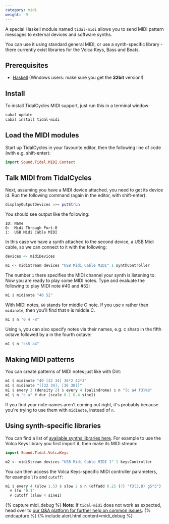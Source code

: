 ```yaml
---
category: midi
weight: -9
---
```


A special Haskell module named `tidal-midi` allows you to send MIDI
pattern messages to external devices and software synths.

You can use it using standard general MIDI, or use a synth-specific
library - there currently exist libraries for the Volca Keys, Bass and
Beats.

## Prerequisites

- [Haskell](https://www.haskell.org/platform/windows.html) (Windows users: make sure you get the **32bit** version!)

## Install

To install TidalCycles MIDI support, just run this in a terminal window:

~~~~bash
cabal update
cabal install tidal-midi
~~~~

## Load the MIDI modules

Start up TidalCycles in your favourite editor, then the following line
of code (with e.g. shift-enter):

~~~~haskell
import Sound.Tidal.MIDI.Context
~~~~

## Talk MIDI from TidalCycles

Next, assuming you have a MIDI device attached, you need to get its
device id. Run the following command (again in the editor, with
shift-enter):

~~~~haskell
displayOutputDevices >>= putStrLn
~~~~

You should see output like the following:

~~~~
ID:	Name
0:	Midi Through Port-0
1:  USB Midi Cable MIDI
~~~~

In this case we have a synth attached to the second device, a USB Midi
cable, so we can connect to it with the following:

~~~~haskell
devices <- midiDevices

m1 <- midiStream devices "USB Midi Cable MIDI" 1 synthController
~~~~

The number `1` there specifies the MIDI channel your synth is
listening to. Now you are ready to play some MIDI notes. Type and
evaluate the following to play MIDI note #40 and #52:

~~~~haskell
m1 $ midinote "40 52"
~~~~

With MIDI notes, `60` stands for middle C note. If you use `n` rather
than `midinote`, then you'll find that `0` is middle C. 

~~~~haskell
m1 $ n "0 4 -8"
~~~~

Using `n`, you can also specify notes via their names, e.g. c sharp
in the fifth octave followed by a in the fourth octave:

~~~~haskell
m1 $ n "cs5 a4"
~~~~

## Making MIDI patterns

You can create patterns of MIDI notes just like with Dirt:

~~~~haskell
m1 $ midinote "40 [32 34] 36*2 42*3"
m1 $ midinote "[[32 34], [36 38]]"
m1 $ every 3 (density 2) $ every 4 (palindrome) $ n "{c a4 f3}%8"
m1 $ n "c a" # dur (scale 0.1 0.4 sine1)
~~~~

If you find your note names aren't coming out right, it's probably because you're 
trying to use them with `midinote`, instead of `n`.

## Using synth-specific libraries

You can find a list of
[available synths libraries here](https://hackage.haskell.org/package/tidal-midi). For example to use the Volca Keys library you first import it, then make its MIDI stream:

~~~~haskell
import Sound.Tidal.VolcaKeys

m2 <- midiStream devices "USB Midi Cable MIDI 1" 1 keysController
~~~~

You can then access the Volca Keys-specific MIDI controller
parameters, for example `lfo` and `cutoff`:

~~~~haskell
m1 $ every 4 (slow 1.5) $ slow 2 $ n (offadd 0.25 (7) "f3(3,8) g5*3")
  # lfo "0.1"
  # cutoff (slow 4 sine1)
~~~~

{% capture midi_debug %}
**Note:** If `tidal-midi` does not work as expected, head over to [our Q&A platform for further help on common issues](http://ask.tidalcycles.org/questions/scope:all/sort:activity-desc/tags:MIDI/page:1/). 
{% endcapture %}
{% include alert.html content=midi_debug %}


